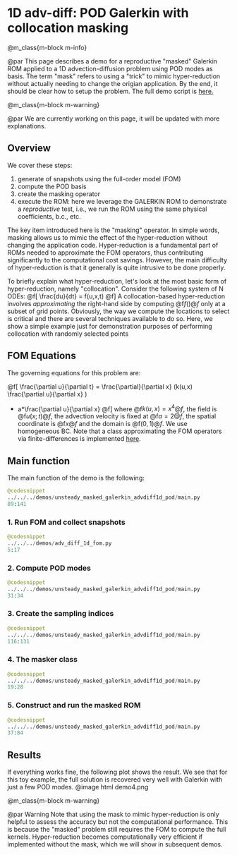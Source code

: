 
# 1D adv-diff: POD Galerkin with collocation masking


@m_class{m-block m-info}

@par
This page describes a demo for a reproductive "masked" Galerkin ROM
applied to a 1D advection-diffusion problem using POD modes as basis.
The term "mask" refers to using a "trick" to mimic hyper-reduction
without actually needing to change the origian application.
By the end, it should be clear how to setup the problem.
The full demo script is [here.](https://github.com/Pressio/pressio4py/blob/master/demos/unsteady_masked_galerkin_advdiff1d_pod/main.py)

@m_class{m-block m-warning}

@par We are currently working on this page, it will be updated with more explanations.


## Overview
We cover these steps:
1. generate of snapshots using the full-order model (FOM)
2. compute the POD basis
3. create the masking operator
4. execute the ROM: here we leverage the GALERKIN ROM to demonstrate
a *reproductive* test, i.e., we run the ROM using the same physical coefficients, b.c., etc.

The key item introduced here is the "masking" operator.
In simple words, masking allows us to mimic the effect of the hyper-reduction
without changing the application code. Hyper-reduction is a fundamental part
of ROMs needed to approximate the FOM operators, thus contributing
significantly to the computational cost savings.
However, the main difficulty of hyper-reduction is that it generally is
quite intrusive to be done properly.

To briefly explain what hyper-reduction, let's look at
the most basic form of hyper-reduction, namely "collocation".
Consider the following system of N ODEs:
@f[
\frac{du}{dt} = f(u,x,t)
@f]
A collocation-based hyper-reduction involves *approximating*
the right-hand side by computing @f$f()@f$ only at a subset of grid points.
Obviously, the way we compute the locations to select is critical and
there are several techniques available to do so.
Here, we show a simple example just for demonstration purposes of
performing collocation with randomly selected points


## FOM Equations
The governing equations for this problem are:

@f[
\frac{\partial u}{\partial t}
= \frac{\partial}{\partial x} (k(u,x) \frac{\partial u}{\partial x} )
- a*\frac{\partial u}{\partial x}
@f]
where @f$k(u,x)=x^4@f$, the field is @f$u(x;t)@f$, the advection velocity
is fixed at @f$a=2@f$, the spatial coordinate is @f$x@f$ and the domain is @f$(0,1)@f$.
We use homogeneous BC. Note that a class approximating the FOM operators via finite-differences
is implemented [here](https://github.com/Pressio/pressio4py/blob/master/apps/adv_diff1d.py).

## Main function
The main function of the demo is the following:
```py
@codesnippet
../../../demos/unsteady_masked_galerkin_advdiff1d_pod/main.py
89:141
```

### 1. Run FOM and collect snapshots
```py
@codesnippet
../../../demos/adv_diff_1d_fom.py
5:17
```

### 2. Compute POD modes
```py
@codesnippet
../../../demos/unsteady_masked_galerkin_advdiff1d_pod/main.py
31:34
```

### 3. Create the sampling indices
```py
@codesnippet
../../../demos/unsteady_masked_galerkin_advdiff1d_pod/main.py
116:131
```

### 4. The masker class
```py
@codesnippet
../../../demos/unsteady_masked_galerkin_advdiff1d_pod/main.py
19:28
```

### 5. Construct and run the masked ROM
```py
@codesnippet
../../../demos/unsteady_masked_galerkin_advdiff1d_pod/main.py
37:84
```

## Results
If everything works fine, the following plot shows the result.
We see that for this toy example, the full solution is recovered very well with Galerkin
with just a few POD modes.
@image html demo4.png


@m_class{m-block m-warning}

@par Warning
Note that using the mask to mimic hyper-reduction is
only helpful to assess the accuracy but not the computational performance.
This is because the "masked" problem still requires the FOM
to compute the full kernels. Hyper-reduction becomes computationally
very efficient if implemented without the mask,
which we will show in subsequent demos.
